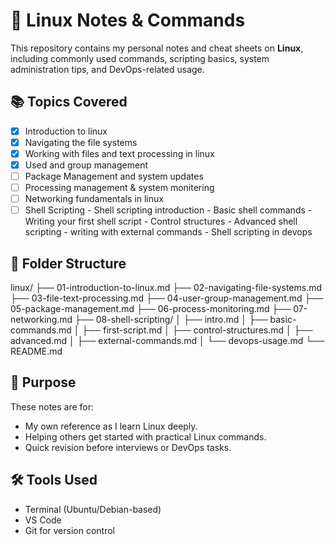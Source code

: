 # 🐧 Linux Notes & Commands

This repository contains my personal notes and cheat sheets on **Linux**, including commonly used commands, scripting basics, system administration tips, and DevOps-related usage.

## 📚 Topics Covered

- [x] Introduction to linux
- [x] Navigating the file systems
- [x] Working with files and text processing in linux
- [x] Used and group management
- [ ] Package Management and system updates
- [ ] Processing management & system monitering
- [ ] Networking fundamentals in linux
- [ ] Shell Scripting
      - Shell scripting introduction
      - Basic shell commands
      - Writing your first shell script
      - Control structures
      - Advanced shell scripting
      - writing with external commands
      - Shell scripting in devops

## 📁 Folder Structure
linux/
├── 01-introduction-to-linux.md
├── 02-navigating-file-systems.md
├── 03-file-text-processing.md
├── 04-user-group-management.md
├── 05-package-management.md
├── 06-process-monitoring.md
├── 07-networking.md
├── 08-shell-scripting/
│ ├── intro.md
│ ├── basic-commands.md
│ ├── first-script.md
│ ├── control-structures.md
│ ├── advanced.md
│ ├── external-commands.md
│ └── devops-usage.md
└── README.md

## 🧠 Purpose

These notes are for:
- My own reference as I learn Linux deeply.
- Helping others get started with practical Linux commands.
- Quick revision before interviews or DevOps tasks.

## 🛠️ Tools Used

- Terminal (Ubuntu/Debian-based)
- VS Code
- Git for version control
